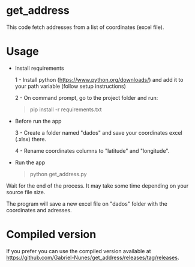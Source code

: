 # get_address
This code fetch addresses from a list of coordinates (excel file).

  # Usage
    
  * Install requirements
  
      1 - Install python (https://www.python.org/downloads/) and add it to your path variable (follow setup instructions)
      
      2 - On command prompt, go to the project folder and run:
  
      > pip install -r requirements.txt
   

  * Before run the app
  
      3 - Create a folder named "dados" and save your coordinates excel (.xlsx) there.
      
      4 - Rename coordinates columns to "latitude" and "longitude".
    
  * Run the app

      > python get_address.py
  
  Wait for the end of the process. It may take some time depending on your source file size.
  
  The program will save a new excel file on "dados" folder with the coordinates and adresses.
  
  # Compiled version
  
  If you prefer you can use the compiled version available at https://github.com/Gabriel-Nunes/get_address/releases/tag/releases.

